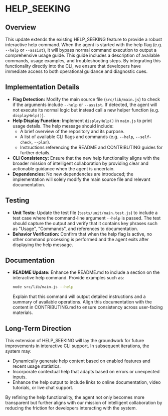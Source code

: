 # HELP_SEEKING

## Overview
This update extends the existing HELP_SEEKING feature to provide a robust interactive help command. When the agent is started with the help flag (e.g. `--help` or `--assist`), it will bypass normal command execution to output a comprehensive usage guide. This guide includes a description of available commands, usage examples, and troubleshooting steps. By integrating this functionality directly into the CLI, we ensure that developers have immediate access to both operational guidance and diagnostic cues.

## Implementation Details
- **Flag Detection:** Modify the main source file (`src/lib/main.js`) to check if the arguments include `--help` or `--assist`. If detected, the agent will not execute its normal logic but instead call a new helper function (e.g. `displayHelp()`).
- **Help Display Function:** Implement `displayHelp()` in `main.js` to print usage details. The help message should include:
  - A brief overview of the repository and its purpose.
  - A list of available CLI flags and commands (e.g. `--help`, `--self-check`, `--plan`).
  - Instructions referencing the README and CONTRIBUTING guides for further details.
- **CLI Consistency:** Ensure that the new help functionality aligns with the broader mission of intelligent collaboration by providing clear and actionable guidance when the agent is uncertain.
- **Dependencies:** No new dependencies are introduced; the implementation will solely modify the main source file and relevant documentation.

## Testing
- **Unit Tests:** Update the test file (`tests/unit/main.test.js`) to include a test case where the command-line argument `--help` is passed. The test should capture the output and verify that it contains key phrases such as "Usage", "Commands", and references to documentation.
- **Behavior Verification:** Confirm that when the help flag is active, no other command processing is performed and the agent exits after displaying the help message.

## Documentation
- **README Update:** Enhance the README.md to include a section on the interactive help command. Provide examples such as:
  ```bash
  node src/lib/main.js --help
  ```
  Explain that this command will output detailed instructions and a summary of available operations. Align this documentation with the content in CONTRIBUTING.md to ensure consistency across user-facing materials.

## Long-Term Direction
This extension of HELP_SEEKING will lay the groundwork for future improvements in interactive CLI support. In subsequent iterations, the system may:
- Dynamically generate help content based on enabled features and recent usage statistics.
- Incorporate contextual help that adapts based on errors or unexpected inputs.
- Enhance the help output to include links to online documentation, video tutorials, or live chat support. 

By refining the help functionality, the agent not only becomes more transparent but further aligns with our mission of intelligent collaboration by reducing the friction for developers interacting with the system.